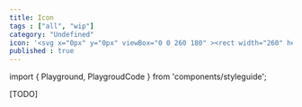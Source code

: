 ```yaml
---
title: Icon
tags : ["all", "wip"]
category: "Undefined"
icon: '<svg x="0px" y="0px" viewBox="0 0 260 180" ><rect width="260" height="180" fill="var(--color-bg)"></rect>	<path fill="var(--color-contrast-low)" d="M137.4,65.6c0-4.1-3.3-7.4-7.4-7.4s-7.4,3.3-7.4,7.4s3.3,7.4,7.4,7.4C134.1,73,137.4,69.7,137.4,65.6z		 M124.7,65.6c0-2.9,2.4-5.3,5.3-5.3c2.9,0,5.3,2.4,5.3,5.3c0,2.9-2.4,5.3-5.3,5.3C127.1,70.9,124.7,68.5,124.7,65.6z"/>	<path fill="var(--color-contrast-low)" d="M158.5,114.5c-0.4-1.9-2.2-3.3-4.1-3.3h-0.1c-0.5-1.7-2-3-3.7-3.2c-1.8-0.2-3.5,0.8-4.2,2.5l-11.1-7.5l-2-13.1		V78.3c0-0.4-0.2-0.8-0.6-0.9l-17-8.5c-0.1-0.1-0.3-0.1-0.5-0.1H99.2c-0.6,0-1.1,0.5-1.1,1.1v19.1c0,0.6,0.5,1.1,1.1,1.1h5.3		c0.2,0,0.3-0.1,0.5-0.1l1.4,0.9l-0.8,2c0,0.1-0.1,0.2-0.1,0.4v11.4l-7.3,15.7c-0.2,0.3-0.1,0.7,0.1,1c0.2,0.3,0.5,0.5,0.9,0.5h7.4		c0.4,0,0.8-0.2,0.9-0.6l7.4-14.9c0.1-0.1,0.1-0.3,0.1-0.5v-6.5l5.3,6.8v14.5c0,0.6,0.5,1.1,1.1,1.1h7.4c0.6,0,1.1-0.5,1.1-1.1v-14		l11.6,7.8c-1.8,0.5-3.1,2.2-3.1,4.1v2.1c0,0.6,0.5,1.1,1.1,1.1h21.2c0.6,0,1.1-0.5,1.1-1.1v-2.1C161.8,116.7,160.5,115,158.5,114.5		z M134.1,104.9l10,6.8c-0.6,0.3-1,0.6-1.4,1.1l-11.7-7.9H134.1z M108.6,85.1l-3-2v-5.8h5.9L108.6,85.1z M105.6,87.7v-2.1l2.2,1.5		l-0.6,1.6L105.6,87.7z M127.9,119.7h-5.3v-13.8c0-0.2-0.1-0.5-0.2-0.7l-7.4-9.5c-0.3-0.4-0.8-0.5-1.2-0.4c-0.4,0.1-0.7,0.5-0.7,1		v9.3l-7,14h-5.1l6.7-14.4c0.1-0.1,0.1-0.3,0.1-0.4V93.4l6.3-16.8c0.1-0.3,0.1-0.7-0.1-1c-0.2-0.3-0.5-0.5-0.9-0.5h-8.5		c-0.6,0-1.1,0.5-1.1,1.1v11.7h-3.2v-17h14.6l16.2,8.1v11c0,0.1,0,0.1,0,0.2l1.9,12.6h-3.3L126.8,92v-9.4c0-0.5-0.4-0.9-0.9-1		c-0.5-0.1-1,0.2-1.2,0.6l-4.2,10.6c-0.1,0.3-0.1,0.7,0.1,1l7.2,10.3V119.7z M124.8,96l-2.1-3l2-5v4c0,0.1,0,0.2,0,0.3l1.2,4.4		L124.8,96z M159.7,119.7h-19.1v-1.1c0-1.2,0.9-2.1,2.1-2.1c0.6,0,1.1-0.5,1.1-1.1c0-1.2,0.9-2.1,2.1-2.1h1.1c0.6,0,1.1-0.5,1.1-1.1		c0-1.2,0.9-2.1,2.1-2.1s2.1,0.9,2.1,2.1c0,0.6,0.5,1.1,1.1,1.1h1.1c1.2,0,2.1,0.9,2.1,2.1c0,0.6,0.5,1.1,1.1,1.1		c1.2,0,2.1,0.9,2.1,2.1V119.7z"/>	<path fill="var(--color-contrast-low)" d="M128.9,115.5h2.1v2.1h-2.1V115.5z"/>	<path fill="var(--color-contrast-low)" d="M128.9,114.4h2.1v2.1h-2.1V114.4z"/></svg>'
published : true
---
```

import { Playground, PlaygroudCode } from 'components/styleguide';

[TODO]
